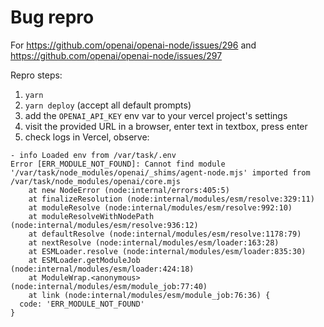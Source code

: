 # Bug repro

For https://github.com/openai/openai-node/issues/296 and https://github.com/openai/openai-node/issues/297

Repro steps:

1. `yarn`
1. `yarn deploy` (accept all default prompts)
1. add the `OPENAI_API_KEY` env var to your vercel project's settings
1. visit the provided URL in a browser, enter text in textbox, press enter
1. check logs in Vercel, observe:

```
- info Loaded env from /var/task/.env
Error [ERR_MODULE_NOT_FOUND]: Cannot find module '/var/task/node_modules/openai/_shims/agent-node.mjs' imported from /var/task/node_modules/openai/core.mjs
    at new NodeError (node:internal/errors:405:5)
    at finalizeResolution (node:internal/modules/esm/resolve:329:11)
    at moduleResolve (node:internal/modules/esm/resolve:992:10)
    at moduleResolveWithNodePath (node:internal/modules/esm/resolve:936:12)
    at defaultResolve (node:internal/modules/esm/resolve:1178:79)
    at nextResolve (node:internal/modules/esm/loader:163:28)
    at ESMLoader.resolve (node:internal/modules/esm/loader:835:30)
    at ESMLoader.getModuleJob (node:internal/modules/esm/loader:424:18)
    at ModuleWrap.<anonymous> (node:internal/modules/esm/module_job:77:40)
    at link (node:internal/modules/esm/module_job:76:36) {
  code: 'ERR_MODULE_NOT_FOUND'
}
```
